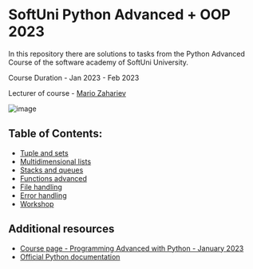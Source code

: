 # SoftUni Python Advanced + OOP 2023

In this repository there are solutions to tasks from the Python Advanced Course of the software academy of SoftUni University.

Course Duration - Jan 2023 - Feb 2023

Lecturer of course - [Mario Zahariev](https://www.linkedin.com/in/mario-zahariev-753a7b202/) 

![image](https://user-images.githubusercontent.com/68993494/185683680-bcfefe65-88fb-4192-b0b2-ff9130c39487.png)

## Table of Contents:
- [Tuple and sets]()
- [Multidimensional lists]()
- [Stacks and queues]()
- [Functions advanced]()
- [File handling]()
- [Error handling]()
- [Workshop]()

## Additional resources

- [Course page - Programming Advanced with Python - January 2023](https://softuni.bg/trainings/3963/python-advanced-january-2023#lesson-49378)
- [Official Python documentation](https://docs.python.org/3/)